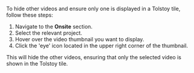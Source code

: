 To hide other videos and ensure only one is displayed in a Tolstoy tile, follow these steps:

1. Navigate to the **Onsite** section.
2. Select the relevant project.
3. Hover over the video thumbnail you want to display.
4. Click the 'eye' icon located in the upper right corner of the thumbnail.

This will hide the other videos, ensuring that only the selected video is shown in the Tolstoy tile.